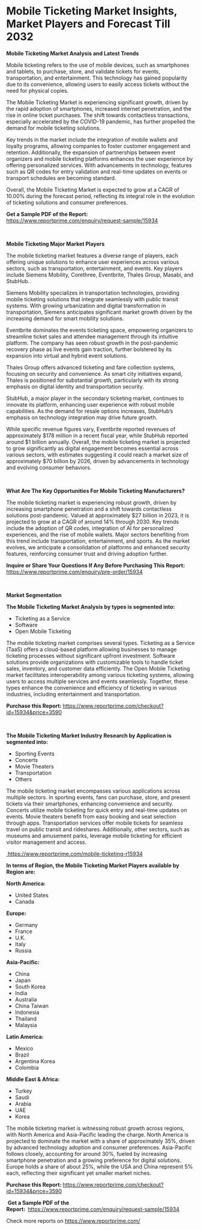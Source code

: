 <p><h1>Mobile Ticketing Market Insights, Market Players and Forecast Till 2032</h1></p><p><strong>Mobile Ticketing Market Analysis and Latest Trends</strong></p>
<p><p>Mobile ticketing refers to the use of mobile devices, such as smartphones and tablets, to purchase, store, and validate tickets for events, transportation, and entertainment. This technology has gained popularity due to its convenience, allowing users to easily access tickets without the need for physical copies. </p><p>The Mobile Ticketing Market is experiencing significant growth, driven by the rapid adoption of smartphones, increased internet penetration, and the rise in online ticket purchases. The shift towards contactless transactions, especially accelerated by the COVID-19 pandemic, has further propelled the demand for mobile ticketing solutions. </p><p>Key trends in the market include the integration of mobile wallets and loyalty programs, allowing companies to foster customer engagement and retention. Additionally, the expansion of partnerships between event organizers and mobile ticketing platforms enhances the user experience by offering personalized services. With advancements in technology, features such as QR codes for entry validation and real-time updates on events or transport schedules are becoming standard. </p><p>Overall, the Mobile Ticketing Market is expected to grow at a CAGR of 10.00% during the forecast period, reflecting its integral role in the evolution of ticketing solutions and consumer preferences.</p></p>
<p><strong>Get a Sample PDF of the Report:&nbsp;</strong> <a href="https://www.reportprime.com/enquiry/request-sample/15934?utm_campaign=1835&utm_medium=2&utm_source=Github&utm_content=ia&utm_term=20032025&utm_id=mobile-ticketing">https://www.reportprime.com/enquiry/request-sample/15934</a></p>
<p>&nbsp;</p>
<p><strong>Mobile Ticketing Major Market Players</strong></p>
<p><p>The mobile ticketing market features a diverse range of players, each offering unique solutions to enhance user experiences across various sectors, such as transportation, entertainment, and events. Key players include Siemens Mobility, Corethree, Eventbrite, Thales Group, Masabi, and StubHub.</p><p>Siemens Mobility specializes in transportation technologies, providing mobile ticketing solutions that integrate seamlessly with public transit systems. With growing urbanization and digital transformation in transportation, Siemens anticipates significant market growth driven by the increasing demand for smart mobility solutions.</p><p>Eventbrite dominates the events ticketing space, empowering organizers to streamline ticket sales and attendee management through its intuitive platform. The company has seen robust growth in the post-pandemic recovery phase as live events gain traction, further bolstered by its expansion into virtual and hybrid event solutions.</p><p>Thales Group offers advanced ticketing and fare collection systems, focusing on security and convenience. As smart city initiatives expand, Thales is positioned for substantial growth, particularly with its strong emphasis on digital identity and transportation security.</p><p>StubHub, a major player in the secondary ticketing market, continues to innovate its platform, enhancing user experience with robust mobile capabilities. As the demand for resale options increases, StubHub’s emphasis on technology integration may drive future growth.</p><p>While specific revenue figures vary, Eventbrite reported revenues of approximately $178 million in a recent fiscal year, while StubHub reported around $1 billion annually. Overall, the mobile ticketing market is projected to grow significantly as digital engagement becomes essential across various sectors, with estimates suggesting it could reach a market size of approximately $70 billion by 2026, driven by advancements in technology and evolving consumer behaviors.</p></p>
<p>&nbsp;</p>
<p><strong>What Are The Key Opportunities For Mobile Ticketing Manufacturers?</strong></p>
<p><p>The mobile ticketing market is experiencing robust growth, driven by increasing smartphone penetration and a shift towards contactless solutions post-pandemic. Valued at approximately $27 billion in 2023, it is projected to grow at a CAGR of around 14% through 2030. Key trends include the adoption of QR codes, integration of AI for personalized experiences, and the rise of mobile wallets. Major sectors benefiting from this trend include transportation, entertainment, and sports. As the market evolves, we anticipate a consolidation of platforms and enhanced security features, reinforcing consumer trust and driving adoption further.</p></p>
<p><strong>Inquire or Share Your Questions If Any Before Purchasing This Report:</strong> <a href="https://www.reportprime.com/enquiry/pre-order/15934?utm_campaign=1835&utm_medium=2&utm_source=Github&utm_content=ia&utm_term=20032025&utm_id=mobile-ticketing">https://www.reportprime.com/enquiry/pre-order/15934</a></p>
<p>&nbsp;</p>
<p><strong>Market Segmentation</strong></p>
<p><strong>The Mobile Ticketing Market Analysis by types is segmented into:</strong></p>
<p><ul><li>Ticketing as a Service</li><li>Software</li><li>Open Mobile Ticketing</li></ul></p>
<p><p>The mobile ticketing market comprises several types. Ticketing as a Service (TaaS) offers a cloud-based platform allowing businesses to manage ticketing processes without significant upfront investment. Software solutions provide organizations with customizable tools to handle ticket sales, inventory, and customer data efficiently. The Open Mobile Ticketing market facilitates interoperability among various ticketing systems, allowing users to access multiple services and events seamlessly. Together, these types enhance the convenience and efficiency of ticketing in various industries, including entertainment and transportation.</p></p>
<p><strong>Purchase this Report:&nbsp;</strong><a href="https://www.reportprime.com/checkout?id=15934&price=3590&utm_campaign=1835&utm_medium=2&utm_source=Github&utm_content=ia&utm_term=20032025&utm_id=mobile-ticketing">https://www.reportprime.com/checkout?id=15934&price=3590</a></p>
<p>&nbsp;</p>
<p><strong>The Mobile Ticketing Market Industry Research by Application is segmented into:</strong></p>
<p><ul><li>Sporting Events</li><li>Concerts</li><li>Movie Theaters</li><li>Transportation</li><li>Others</li></ul></p>
<p><p>The mobile ticketing market encompasses various applications across multiple sectors. In sporting events, fans can purchase, store, and present tickets via their smartphones, enhancing convenience and security. Concerts utilize mobile ticketing for quick entry and real-time updates on events. Movie theaters benefit from easy booking and seat selection through apps. Transportation services offer mobile tickets for seamless travel on public transit and rideshares. Additionally, other sectors, such as museums and amusement parks, leverage mobile ticketing for efficient visitor management and access.</p></p>
<p><a href="https://www.reportprime.com/mobile-ticketing-r15934?utm_campaign=1835&utm_medium=2&utm_source=Github&utm_content=ia&utm_term=20032025&utm_id=mobile-ticketing">&nbsp;https://www.reportprime.com/mobile-ticketing-r15934</a></p>
<p><strong>In terms of Region, the Mobile Ticketing Market Players available by Region are:</strong></p>
<p>
    <p> <strong> North America: </strong>
        <ul>
            <li>United States</li>
            <li>Canada</li>
        </ul>
        </p> 
    <p> <strong> Europe: </strong>
        <ul>
            <li>Germany</li>
            <li>France</li>
            <li>U.K.</li>
            <li>Italy</li>
            <li>Russia</li>
        </ul>
        </p> 
    <p> <strong> Asia-Pacific: </strong>
        <ul>
            <li>China</li>
            <li>Japan</li>
            <li>South Korea</li>
            <li>India</li>
            <li>Australia</li>
            <li>China Taiwan</li>
            <li>Indonesia</li>
            <li>Thailand</li>
            <li>Malaysia</li>
        </ul>
        </p> 
    <p> <strong> Latin America: </strong>
        <ul>
            <li>Mexico</li>
            <li>Brazil</li>
            <li>Argentina Korea</li>
            <li>Colombia</li>
        </ul>
        </p> 
    <p> <strong> Middle East & Africa: </strong>
        <ul>
            <li>Turkey</li>
            <li>Saudi</li>
            <li>Arabia</li>
            <li>UAE</li>
            <li>Korea</li>
        </ul>
    </p>
    </p>
<p><p>The mobile ticketing market is witnessing robust growth across regions, with North America and Asia-Pacific leading the charge. North America is projected to dominate the market with a share of approximately 35%, driven by advanced technology adoption and consumer preferences. Asia-Pacific follows closely, accounting for around 30%, fueled by increasing smartphone penetration and a growing preference for digital solutions. Europe holds a share of about 25%, while the USA and China represent 5% each, reflecting their significant yet smaller market niches.</p></p>
<p><strong>Purchase this Report: </strong><a href="https://www.reportprime.com/checkout?id=15934&price=3590&utm_campaign=1835&utm_medium=2&utm_source=Github&utm_content=ia&utm_term=20032025&utm_id=mobile-ticketing">https://www.reportprime.com/checkout?id=15934&price=3590</a></p>
<p>&nbsp;<strong>Get a Sample PDF of the Report:&nbsp;&nbsp;</strong><a href="https://www.reportprime.com/enquiry/request-sample/15934?utm_campaign=1835&utm_medium=2&utm_source=Github&utm_content=ia&utm_term=20032025&utm_id=mobile-ticketing">https://www.reportprime.com/enquiry/request-sample/15934</a></p>
<p><strong></strong></p>
<p>Check more reports on <a href="https://www.reportprime.com/?utm_campaign=1835&utm_medium=2&utm_source=Github&utm_content=ia&utm_term=20032025&utm_id=mobile-ticketing">https://www.reportprime.com/</a></p>